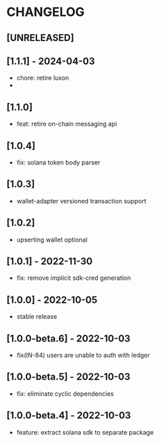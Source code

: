# CHANGELOG

## [UNRELEASED]

## [1.1.1] - 2024-04-03

- chore: retire luxon
- 
## [1.1.0]

- feat: retire on-chain messaging api

## [1.0.4]

- fix: solana token body parser

## [1.0.3]

- wallet-adapter versioned transaction support

## [1.0.2]

- upserting wallet optional

## [1.0.1] - 2022-11-30

- fix: remove implicit sdk-cred generation

## [1.0.0] - 2022-10-05

- stable release

## [1.0.0-beta.6] - 2022-10-03

- fix(IN-84) users are unable to auth with ledger

## [1.0.0-beta.5] - 2022-10-03

- fix: eliminate cyclic dependencies

## [1.0.0-beta.4] - 2022-10-03

- feature: extract solana sdk to separate package
